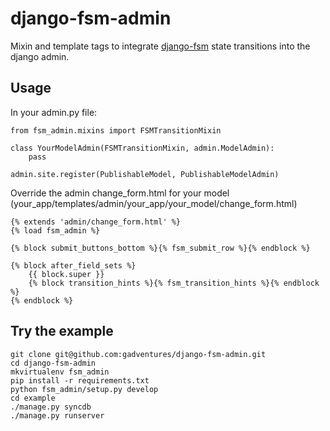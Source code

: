 
# django-fsm-admin

Mixin and template tags to integrate [django-fsm](https://github.com/kmmbvnr/django-fsm)
state transitions into the django admin.

## Usage

In your admin.py file:

    from fsm_admin.mixins import FSMTransitionMixin

    class YourModelAdmin(FSMTransitionMixin, admin.ModelAdmin):
        pass

    admin.site.register(PublishableModel, PublishableModelAdmin)

Override the admin change_form.html for your model
(your_app/templates/admin/your_app/your_model/change_form.html)

    {% extends 'admin/change_form.html' %}
    {% load fsm_admin %} 

    {% block submit_buttons_bottom %}{% fsm_submit_row %}{% endblock %}

    {% block after_field_sets %}
        {{ block.super }}
        {% block transition_hints %}{% fsm_transition_hints %}{% endblock %}
    {% endblock %}  

## Try the example

    git clone git@github.com:gadventures/django-fsm-admin.git
    cd django-fsm-admin
    mkvirtualenv fsm_admin
    pip install -r requirements.txt
    python fsm_admin/setup.py develop
    cd example
    ./manage.py syncdb
    ./manage.py runserver
